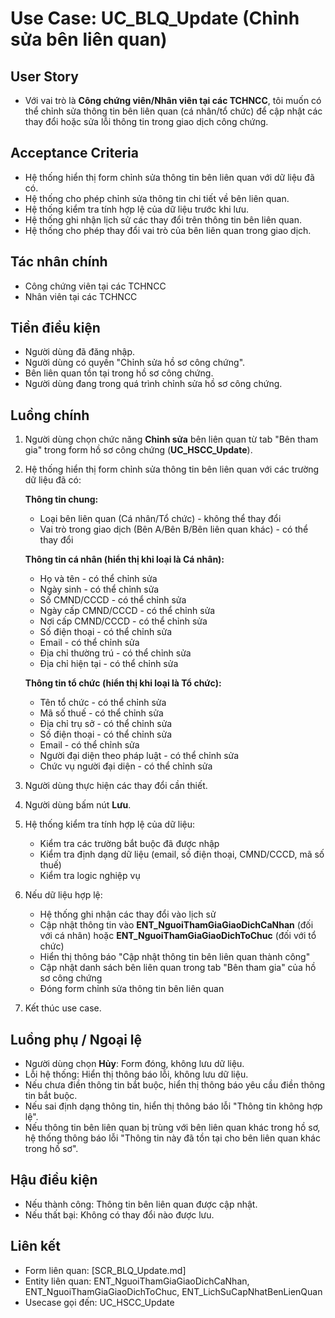 # Use Case: UC_BLQ_Update (Chỉnh sửa bên liên quan)

## User Story
- Với vai trò là **Công chứng viên/Nhân viên tại các TCHNCC**, tôi muốn có thể chỉnh sửa thông tin bên liên quan (cá nhân/tổ chức) để cập nhật các thay đổi hoặc sửa lỗi thông tin trong giao dịch công chứng.

## Acceptance Criteria
- Hệ thống hiển thị form chỉnh sửa thông tin bên liên quan với dữ liệu đã có.
- Hệ thống cho phép chỉnh sửa thông tin chi tiết về bên liên quan.
- Hệ thống kiểm tra tính hợp lệ của dữ liệu trước khi lưu.
- Hệ thống ghi nhận lịch sử các thay đổi trên thông tin bên liên quan.
- Hệ thống cho phép thay đổi vai trò của bên liên quan trong giao dịch.

## Tác nhân chính
- Công chứng viên tại các TCHNCC
- Nhân viên tại các TCHNCC

## Tiền điều kiện
- Người dùng đã đăng nhập.
- Người dùng có quyền "Chỉnh sửa hồ sơ công chứng".
- Bên liên quan tồn tại trong hồ sơ công chứng.
- Người dùng đang trong quá trình chỉnh sửa hồ sơ công chứng.

## Luồng chính
1. Người dùng chọn chức năng **Chỉnh sửa** bên liên quan từ tab "Bên tham gia" trong form hồ sơ công chứng (**UC_HSCC_Update**).
2. Hệ thống hiển thị form chỉnh sửa thông tin bên liên quan với các trường dữ liệu đã có:
   
   **Thông tin chung:**
   - Loại bên liên quan (Cá nhân/Tổ chức) - không thể thay đổi
   - Vai trò trong giao dịch (Bên A/Bên B/Bên liên quan khác) - có thể thay đổi
   
   **Thông tin cá nhân (hiển thị khi loại là Cá nhân):**
   - Họ và tên - có thể chỉnh sửa
   - Ngày sinh - có thể chỉnh sửa
   - Số CMND/CCCD - có thể chỉnh sửa
   - Ngày cấp CMND/CCCD - có thể chỉnh sửa
   - Nơi cấp CMND/CCCD - có thể chỉnh sửa
   - Số điện thoại - có thể chỉnh sửa
   - Email - có thể chỉnh sửa
   - Địa chỉ thường trú - có thể chỉnh sửa
   - Địa chỉ hiện tại - có thể chỉnh sửa
   
   **Thông tin tổ chức (hiển thị khi loại là Tổ chức):**
   - Tên tổ chức - có thể chỉnh sửa
   - Mã số thuế - có thể chỉnh sửa
   - Địa chỉ trụ sở - có thể chỉnh sửa
   - Số điện thoại - có thể chỉnh sửa
   - Email - có thể chỉnh sửa
   - Người đại diện theo pháp luật - có thể chỉnh sửa
   - Chức vụ người đại diện - có thể chỉnh sửa
   
3. Người dùng thực hiện các thay đổi cần thiết.
4. Người dùng bấm nút **Lưu**.
5. Hệ thống kiểm tra tính hợp lệ của dữ liệu:
   - Kiểm tra các trường bắt buộc đã được nhập
   - Kiểm tra định dạng dữ liệu (email, số điện thoại, CMND/CCCD, mã số thuế)
   - Kiểm tra logic nghiệp vụ
6. Nếu dữ liệu hợp lệ:
   - Hệ thống ghi nhận các thay đổi vào lịch sử
   - Cập nhật thông tin vào **ENT_NguoiThamGiaGiaoDichCaNhan** (đối với cá nhân) hoặc **ENT_NguoiThamGiaGiaoDichToChuc** (đối với tổ chức)
   - Hiển thị thông báo "Cập nhật thông tin bên liên quan thành công"
   - Cập nhật danh sách bên liên quan trong tab "Bên tham gia" của hồ sơ công chứng
   - Đóng form chỉnh sửa thông tin bên liên quan
7. Kết thúc use case.

## Luồng phụ / Ngoại lệ
- Người dùng chọn **Hủy**: Form đóng, không lưu dữ liệu.
- Lỗi hệ thống: Hiển thị thông báo lỗi, không lưu dữ liệu.
- Nếu chưa điền thông tin bắt buộc, hiển thị thông báo yêu cầu điền thông tin bắt buộc.
- Nếu sai định dạng thông tin, hiển thị thông báo lỗi "Thông tin không hợp lệ".
- Nếu thông tin bên liên quan bị trùng với bên liên quan khác trong hồ sơ, hệ thống thông báo lỗi "Thông tin này đã tồn tại cho bên liên quan khác trong hồ sơ".

## Hậu điều kiện
- Nếu thành công: Thông tin bên liên quan được cập nhật.
- Nếu thất bại: Không có thay đổi nào được lưu.

## Liên kết
- Form liên quan: [SCR_BLQ_Update.md]
- Entity liên quan: ENT_NguoiThamGiaGiaoDichCaNhan, ENT_NguoiThamGiaGiaoDichToChuc, ENT_LichSuCapNhatBenLienQuan
- Usecase gọi đến: UC_HSCC_Update